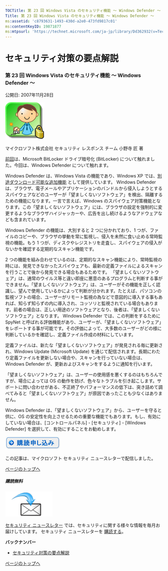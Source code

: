 ```yaml
---
TOCTitle: 第 23 回 Windows Vista のセキュリティ機能 ～ Windows Defender ～
Title: 第 23 回 Windows Vista のセキュリティ機能 ～ Windows Defender ～
ms:assetid: 'c8793631-1493-430d-a2e0-473fd9817c01'
ms:contentKeyID: 19871877
ms:mtpsurl: 'https://technet.microsoft.com/ja-jp/library/Dd362932(v=TechNet.10)'
---
```


セキュリティ対策の要点解説
==========================

### 第 23 回 Windows Vista のセキュリティ機能 ～ Windows Defender ～

公開日: 2007年11月28日

![](images/Dd362932.SecPoint(ja-jp,TechNet.10).gif)

マイクロソフト株式会社
セキュリティ レスポンス チーム
小野寺 匠 著

[前回](https://technet.microsoft.com/ja-jp/library/13931ae3-30fd-4b8d-b8c8-5b1ef570fe31(v=TechNet.10))は、Microsoft BitLocker ドライブ暗号化 (BitLocker) について触れました。今回は、Windows Defender について触れます。

Windows Defender は、Windows Vista の機能であり、Windows XP では、[別途ダウンロード可能な追加機能](https://www.microsoft.com/japan/athome/security/spyware/software/default.mspx) として提供しています。 Windows Defender は、ブラウザ、電子メールやアプリケーションのバンドルから侵入しようとするスパイウェアなどのユーザーが「望ましくないソフトウェア」を検出、隔離するための機能になります。一言で言えば、Windows のスパイウェア対策機能となります。この「望ましくないソフトウェア」には、ブラウザの設定を強制的に変更するようなブラウザハイジャッカーや、広告を出し続けるようなアドウェアなども含まれています。

Windows Defender の機能は、大別すると 2 つに分かれており、1 つが、ファイルのコピーや、ブラウザの挙動を常に監視し、侵入を未然に食い止める常時監視の機能。もう 1 つが、ディスクやレジストリを走査し、スパイウェアの侵入がないかを確認する定期的なスキャン機能です。

2 つの機能を組み合わせているのは、定期的なスキャン機能により、常時監視の時には、発見できなかったスパイウェアも、最新の定義ファイルによるスキャンを行うことで後から発見できる場合もあるためです。 「望ましくないソフトウェア」は、通常のウイルス等と違い即座に悪意のあるプログラムと判断する事ができません。「望ましくないソフトウェア」は、ユーザーがその機能を正しく認識し、望んで使用しているかによって判断が分かれます。たとえば、パソコンの監視ソフトの場合、ユーザーがリモート監視の為などで意図的に導入する事もあれば、知らず知らずの内に導入され、コッソリと監視されている場合もあります。前者の場合は、正しい用途のソフトウェアとなり、後者は、「望ましくないソフトウェア」となります。 Windows Defender では、この判断をするために SpyNet と呼ばれる評価機能があり、ユーザーが、「望ましくないソフトウェア」をレポートする事が可能です。その評価によって、大多数のユーザーがどの様に判断しているかを確認し、定義ファイル作成の材料にしています。

定義ファイルは、新たな「望ましくないソフトウェア」が発見される毎に更新され、Windows Update (Microsoft Update) を通じて配信されます。長期にわたり定義ファイルを更新しない場合や、スキャンを行っていない場合は、Windows Defender が、更新およびスキャンをするように通知を行います。

「望ましくないソフトウェア」は、ユーザーの使用感を悪くするのはもちろんですが、場合によっては OS の動作を妨げ、色々なトラブルを引き起こします。サポートに問い合わせがある、不正終了やパフォーマンスの低下は、突き詰めて調べてみると「望ましくないソフトウェア」が原因であったことも少なくはありません。

Windows Defender は、「望ましくないソフトウェア」から、ユーザーを守ると供に、OS の安定性を向上させるための重要な機能でもあります。もし、有効にしていない場合は、\[コントロールパネル\] - \[セキュリティ\] - \[Windows Defender\] を選択して、有効にすることをお勧めします。

[![](images/Dd362932.btn_reg_today(ja-jp,TechNet.10).jpg)](https://technet.microsoft.com/ja-jp/library/d2607610-3137-420b-9bbf-2552bec68922(v=TechNet.10))

この記事は、マイクロソフト セキュリティ ニュースレターで配信しました。

[](#mainsection)[ページのトップへ](#mainsection)

##### 購読無料

![](images/Dd362932.subscribe(ja-jp,TechNet.10).gif)

[セキュリティ ニュースレター](https://www.microsoft.com/japan/technet/security/secnews/default.mspx) では、セキュリティに関する様々な情報を毎月お届けしています。
セキュリティ ニュースレターを [購読する](https://technet.microsoft.com/ja-jp/library/d2607610-3137-420b-9bbf-2552bec68922(v=TechNet.10))。

**バックナンバー**
-   [セキュリティ対策の要点解説](https://technet.microsoft.com/ja-jp/library/f301b3b4-fdcc-43f8-846e-135538db4edf(v=TechNet.10))

[](#mainsection)[ページのトップへ](#mainsection)
